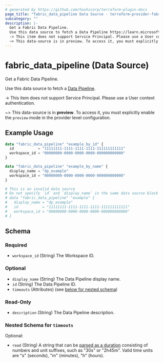 ```yaml
---
# generated by https://github.com/hashicorp/terraform-plugin-docs
page_title: "fabric_data_pipeline Data Source - terraform-provider-fabric"
subcategory: ""
description: |-
  Get a Fabric Data Pipeline.
  Use this data source to fetch a Data Pipeline https://learn.microsoft.com/fabric/data-factory/data-factory-overview#data-pipelines.
  -> This item does not support Service Principal. Please use a User context authentication.
  ~> This data-source is in preview. To access it, you must explicitly enable the preview mode in the provider level configuration.
---
```


# fabric_data_pipeline (Data Source)

Get a Fabric Data Pipeline.

Use this data source to fetch a [Data Pipeline](https://learn.microsoft.com/fabric/data-factory/data-factory-overview#data-pipelines).

-> This item does not support Service Principal. Please use a User context authentication.

~> This data-source is in **preview**. To access it, you must explicitly enable the `preview` mode in the provider level configuration.

## Example Usage

```terraform
data "fabric_data_pipeline" "example_by_id" {
  id           = "11111111-1111-1111-1111-111111111111"
  workspace_id = "00000000-0000-0000-0000-000000000000"
}

data "fabric_data_pipeline" "example_by_name" {
  display_name = "dp_example"
  workspace_id = "00000000-0000-0000-0000-000000000000"
}

# This is an invalid data source
# Do not specify `id` and `display_name` in the same data source block
# data "fabric_data_pipeline" "example" {
#   display_name = "dp_example"
#   id           = "11111111-1111-1111-1111-111111111111"
#   workspace_id = "00000000-0000-0000-0000-000000000000"
# }
```

<!-- schema generated by tfplugindocs -->
## Schema

### Required

- `workspace_id` (String) The Workspace ID.

### Optional

- `display_name` (String) The Data Pipeline display name.
- `id` (String) The Data Pipeline ID.
- `timeouts` (Attributes) (see [below for nested schema](#nestedatt--timeouts))

### Read-Only

- `description` (String) The Data Pipeline description.

<a id="nestedatt--timeouts"></a>

### Nested Schema for `timeouts`

Optional:

- `read` (String) A string that can be [parsed as a duration](https://pkg.go.dev/time#ParseDuration) consisting of numbers and unit suffixes, such as "30s" or "2h45m". Valid time units are "s" (seconds), "m" (minutes), "h" (hours).
